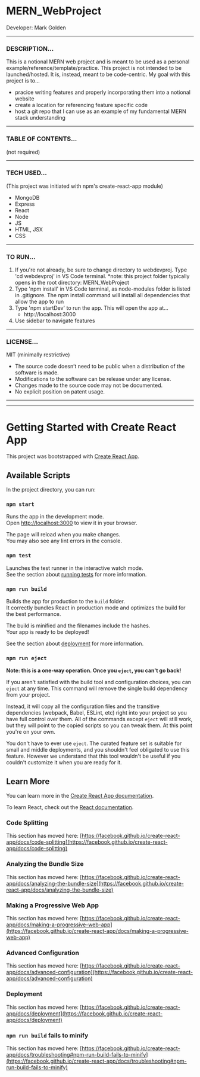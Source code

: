 # MERN_WebProject
Developer: Mark Golden
___
### DESCRIPTION...
This is a notional MERN web project and is meant to be used as a personal example/reference/template/practice. This project is not intended to be launched/hosted. It is, instead, meant to be code-centric.
My goal with this project is to...
* pracice writing features and properly incorporating them into a notional  website
* create a location for referencing feature specific code
* host a git repo that I can use as an example of my fundamental MERN stack understanding
___
### TABLE OF CONTENTS...
(not required)
___
### TECH USED...
(This project was initiated with npm's create-react-app module)
* MongoDB
* Express
* React
* Node
* JS
* HTML, JSX
* CSS
___
### TO RUN...
1. If you're not already, be sure to change directory to webdevproj. Type 'cd webdevproj' in VS Code terminal. 
   *note: this project folder typically opens in the root directory: MERN_WebProject
2. Type 'npm install' in VS Code terminal, as node-modules folder is listed in .gitignore. The npm install command will install all dependencies that allow the app to run
3. Type 'npm startDev' to run the app. This will open the app at...
    * http://localhost:3000
4. Use sidebar to navigate features
___
### LICENSE...
MIT (minimally restrictive)
 * The source code doesn’t need to be public when a distribution of the software is made.
 * Modifications to the software can be release under any license.
 * Changes made to the source code may not be documented.
 * No explicit position on patent usage.
___
___


# Getting Started with Create React App

This project was bootstrapped with [Create React App](https://github.com/facebook/create-react-app).

## Available Scripts

In the project directory, you can run:

### `npm start`

Runs the app in the development mode.\
Open [http://localhost:3000](http://localhost:3000) to view it in your browser.

The page will reload when you make changes.\
You may also see any lint errors in the console.

### `npm test`

Launches the test runner in the interactive watch mode.\
See the section about [running tests](https://facebook.github.io/create-react-app/docs/running-tests) for more information.

### `npm run build`

Builds the app for production to the `build` folder.\
It correctly bundles React in production mode and optimizes the build for the best performance.

The build is minified and the filenames include the hashes.\
Your app is ready to be deployed!

See the section about [deployment](https://facebook.github.io/create-react-app/docs/deployment) for more information.

### `npm run eject`

**Note: this is a one-way operation. Once you `eject`, you can't go back!**

If you aren't satisfied with the build tool and configuration choices, you can `eject` at any time. This command will remove the single build dependency from your project.

Instead, it will copy all the configuration files and the transitive dependencies (webpack, Babel, ESLint, etc) right into your project so you have full control over them. All of the commands except `eject` will still work, but they will point to the copied scripts so you can tweak them. At this point you're on your own.

You don't have to ever use `eject`. The curated feature set is suitable for small and middle deployments, and you shouldn't feel obligated to use this feature. However we understand that this tool wouldn't be useful if you couldn't customize it when you are ready for it.

## Learn More

You can learn more in the [Create React App documentation](https://facebook.github.io/create-react-app/docs/getting-started).

To learn React, check out the [React documentation](https://reactjs.org/).

### Code Splitting

This section has moved here: [https://facebook.github.io/create-react-app/docs/code-splitting](https://facebook.github.io/create-react-app/docs/code-splitting)

### Analyzing the Bundle Size

This section has moved here: [https://facebook.github.io/create-react-app/docs/analyzing-the-bundle-size](https://facebook.github.io/create-react-app/docs/analyzing-the-bundle-size)

### Making a Progressive Web App

This section has moved here: [https://facebook.github.io/create-react-app/docs/making-a-progressive-web-app](https://facebook.github.io/create-react-app/docs/making-a-progressive-web-app)

### Advanced Configuration

This section has moved here: [https://facebook.github.io/create-react-app/docs/advanced-configuration](https://facebook.github.io/create-react-app/docs/advanced-configuration)

### Deployment

This section has moved here: [https://facebook.github.io/create-react-app/docs/deployment](https://facebook.github.io/create-react-app/docs/deployment)

### `npm run build` fails to minify

This section has moved here: [https://facebook.github.io/create-react-app/docs/troubleshooting#npm-run-build-fails-to-minify](https://facebook.github.io/create-react-app/docs/troubleshooting#npm-run-build-fails-to-minify)
